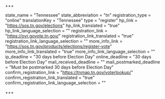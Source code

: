 +++

state_name = "Tennessee"
state_abbreviation = "tn"
registration_type = "online"
translationKey = "Tennessee"
type = "register"
hp_link = "https://sos.tn.gov/elections"
hp_link_translated = "true"
hp_link_language_selection = ""
registration_link = "https://ovr.govote.tn.gov/"
registration_link_translated = "true"
registration_link_language_selection = ""
more_info_link = "https://sos.tn.gov/products/elections/register-vote"
more_info_link_translated = "true"
more_info_link_language_selection = ""
ip_deadline = "30 days before Election Day"
online_deadline = "30 days before Election Day"
mail_received_deadline = ""
mail_postmarked_deadline = "Must be postmarked 30 days before Election Day"
confirm_registration_link = "https://tnmap.tn.gov/voterlookup/"
confirm_registration_link_translated = "true"
confirm_registration_link_language_selection = ""

+++